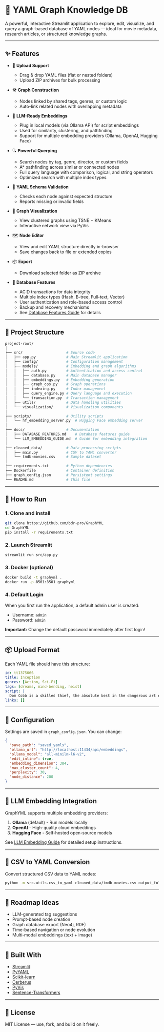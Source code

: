 # 🧠 YAML Graph Knowledge DB

A powerful, interactive Streamlit application to explore, edit, visualize, and query a graph-based database of YAML nodes — ideal for movie metadata, research articles, or structured knowledge graphs.

---

## ✨ Features

- 📂 **Upload Support**
  - Drag & drop YAML files (flat or nested folders)
  - Upload ZIP archives for bulk processing

- 🛠 **Graph Construction**
  - Nodes linked by shared tags, genres, or custom logic
  - Auto-link related nodes with overlapping metadata

- 🧠 **LLM-Ready Embeddings**
  - Plug in local models (via Ollama API) for script embeddings
  - Used for similarity, clustering, and pathfinding
  - Support for multiple embedding providers (Ollama, OpenAI, Hugging Face)

- 🔍 **Powerful Querying**
  - Search nodes by tag, genre, director, or custom fields
  - A* pathfinding across similar or connected nodes
  - Full query language with comparison, logical, and string operators
  - Optimized search with multiple index types

- 🧪 **YAML Schema Validation**
  - Checks each node against expected structure
  - Reports missing or invalid fields

- 🧬 **Graph Visualization**
  - View clustered graphs using TSNE + KMeans
  - Interactive network view via PyVis

- 🗺 **Node Editor**
  - View and edit YAML structure directly in-browser
  - Save changes back to file or extended copies

- 📦 **Export**
  - Download selected folder as ZIP archive

- 🔐 **Database Features**
  - ACID transactions for data integrity
  - Multiple index types (Hash, B-tree, Full-text, Vector)
  - User authentication and role-based access control
  - Backup and recovery mechanisms
  - See [Database Features Guide](docs/DATABASE_FEATURES.md) for details

---

## 📁 Project Structure

```bash
project-root/
│
├── src/                    # Source code
│   ├── app.py              # Main Streamlit application
│   ├── config/             # Configuration management
│   ├── models/             # Embedding and graph algorithms
│   │   ├── auth.py         # Authentication and access control
│   │   ├── database.py     # Main database manager
│   │   ├── embeddings.py   # Embedding generation
│   │   ├── graph_ops.py    # Graph operations
│   │   ├── indexing.py     # Index management
│   │   ├── query_engine.py # Query language and execution
│   │   └── transaction.py  # Transaction management
│   ├── utils/              # Data handling utilities
│   └── visualization/      # Visualization components
│
├── scripts/                # Utility scripts
│   └── hf_embedding_server.py  # Hugging Face embedding server
│
├── docs/                   # Documentation
│   ├── DATABASE_FEATURES.md    # Database features guide
│   └── LLM_EMBEDDING_GUIDE.md  # Guide for embedding integration
│
├── cleaned_data/           # Data processing scripts
│   ├── main.py             # CSV to YAML converter
│   └── tmdb-movies.csv     # Sample dataset
│
├── requirements.txt        # Python dependencies
├── Dockerfile              # Container definition
├── graph_config.json       # Persistent settings
└── README.md               # This file
```

---

## 🚀 How to Run

### 1. Clone and install

```bash
git clone https://github.com/bdr-pro/GraphYML
cd GraphYML
pip install -r requirements.txt
```

### 2. Launch Streamlit

```bash
streamlit run src/app.py
```

### 3. Docker (optional)

```bash
docker build -t graphyml .
docker run -p 8501:8501 graphyml
```

### 4. Default Login

When you first run the application, a default admin user is created:
- Username: `admin`
- Password: `admin`

**Important:** Change the default password immediately after first login!

---

## 📦 Upload Format

Each YAML file should have this structure:

```yaml
id: tt1375666
title: Inception
genres: [Action, Sci-Fi]
tags: [dreams, mind-bending, heist]
script: |
  Dom Cobb is a skilled thief, the absolute best in the dangerous art of extraction...
links: []
```

---

## 🔧 Configuration

Settings are saved in `graph_config.json`. You can change:

```json
{
  "save_path": "saved_yamls",
  "ollama_url": "http://localhost:11434/api/embeddings",
  "ollama_model": "all-minilm-l6-v2",
  "edit_inline": true,
  "embedding_dimension": 384,
  "max_cluster_count": 4,
  "perplexity": 30,
  "node_distance": 200
}
```

---

## 🧠 LLM Embedding Integration

GraphYML supports multiple embedding providers:

1. **Ollama** (default) - Run models locally
2. **OpenAI** - High-quality cloud embeddings
3. **Hugging Face** - Self-hosted open-source models

See [LLM Embedding Guide](docs/LLM_EMBEDDING_GUIDE.md) for detailed setup instructions.

---

## 🔄 CSV to YAML Conversion

Convert structured CSV data to YAML nodes:

```bash
python -m src.utils.csv_to_yaml cleaned_data/tmdb-movies.csv output_folder
```

---

## 🔭 Roadmap Ideas

- LLM-generated tag suggestions
- Prompt-based node creation
- Graph database export (Neo4j, RDF)
- Time-based navigation or node evolution
- Multi-modal embeddings (text + image)

---

## 🧠 Built With

- [Streamlit](https://streamlit.io/)
- [PyYAML](https://pyyaml.org/)
- [Scikit-learn](https://scikit-learn.org/)
- [Cerberus](https://docs.python-cerberus.org/)
- [PyVis](https://pyvis.readthedocs.io/)
- [Sentence-Transformers](https://www.sbert.net/)

---

## 📝 License

MIT License — use, fork, and build on it freely.
